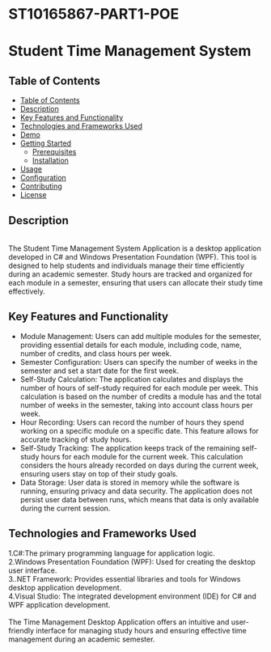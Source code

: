 # ST10165867-PART1-POE
# Student Time Management System

## Table of Contents
  - [Table of Contents](#table-of-contents)
  - [Description](#description)
  - [Key Features and Functionality](#key-features-and-functionality)
  - [Technologies and Frameworks Used](#technologies-and-frameworks-used)
  - [Demo](#demo)
  - [Getting Started](#getting-started)
    - [Prerequisites](#prerequisites)
    - [Installation](#installation)
  - [Usage](#usage)
  - [Configuration](#configuration)
  - [Contributing](#contributing)
  - [License](#license)

## Description
<br>The Student Time Management System Application is a desktop application developed in C# and Windows Presentation Foundation (WPF). This tool is designed to help students and individuals manage their time efficiently during an academic semester. Study hours are tracked and organized for each module in a semester, ensuring that users can allocate their study time effectively.<br>

## Key Features and Functionality<br>

<ul><li>Module Management: Users can add multiple modules for the semester, providing essential details for each module, including code, name, number of credits, and class hours per week.</li>

<li>Semester Configuration: Users can specify the number of weeks in the semester and set a start date for the first week.</li>

<li>Self-Study Calculation: The application calculates and displays the number of hours of self-study required for each module per week. This calculation is based on the number of credits a module has and the total number of weeks in the semester, taking into account class hours per week.</li>

<li>Hour Recording: Users can record the number of hours they spend working on a specific module on a specific date. This feature allows for accurate tracking of study hours.</li>

<li>Self-Study Tracking: The application keeps track of the remaining self-study hours for each module for the current week. This calculation considers the hours already recorded on days during the current week, ensuring users stay on top of their study goals.</li>

<li>Data Storage: User data is stored in memory while the software is running, ensuring privacy and data security. The application does not persist user data between runs, which means that data is only available during the current session.</li></ul>

## Technologies and Frameworks Used <br>

1.C#:The primary programming language for application logic.<br>
2.Windows Presentation Foundation (WPF): Used for creating the desktop user interface.<br>
3..NET Framework: Provides essential libraries and tools for Windows desktop application development.<br>
4.Visual Studio: The integrated development environment (IDE) for C# and WPF application development.<br>
<br>The Time Management Desktop Application offers an intuitive and user-friendly interface for managing study hours and ensuring effective time management during an academic semester.

